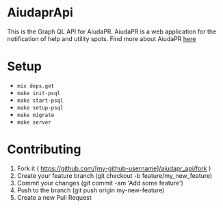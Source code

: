 # AiudaprApi

This is the Graph QL API for AiudaPR.
AiudaPR is a web application for the
notification of help and utility spots.
Find more about AiudaPR [here](https://github.com/makobi/aiudapr)

# Setup

- `mix deps.get`
- `make init-psql`
- `make start-psql`
- `make setup-psql`
- `make migrate`
- `make server`

# Contributing

1. Fork it ( https://github.com/[my-github-username]/aiudapr_api/fork )
2. Create your feature branch (git checkout -b feature/my_new_feature)
3. Commit your changes (git commit -am 'Add some feature')
4. Push to the branch (git push origin my-new-feature)
5. Create a new Pull Request
